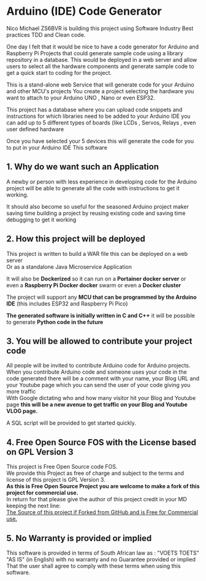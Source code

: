 # Arduino (IDE) Code Generator
Nico Michael ZS6BVR is building this project using Software Industry Best practices TDD and Clean code.

One day I felt that it would be nice to have a code generator for Arduino and Raspberry Pi Projects that could generate sample code using a library repository in a database.
This would be deployed in a web server and allow users to select all the hardware components and generate sample code to get a quick start to coding for the project.

This is a stand-alone web Service that will generate code for your Arduino and other MCU's projects 
You create a project selecting the hardware you want to attach to your Arduino UNO , Nano or even ESP32.  
 

This project has a database where you can upload code snippets and instructions for which libraries need to be added to your Arduino IDE you can add up to 5 different types of boards (like LCDs , Servos, Relays , even user defined hardware

Once you have selected your 5 devices this will generate the code for you to put in your Arduino IDE 
This software 

## 1. Why do we want such an Application 
A newby or person with less experience in developing code for the Arduino project will be able to generate all the code with instructions to get it working.  
  
It should also become so useful for the seasoned Arduino project maker saving time building a project by reusing existing code and saving time debugging to get it working 


## 2. How this project will be deployed
This project is written to build a WAR file this can be deployed on a web server  
Or as a standalone Java Microservice Application  
  
It will also be **Dockerized** so it can run on a **Portainer docker server** or even a **Raspberry Pi Docker docker** swarm or even a **Docker cluster**

The project will support any **MCU that can be programmed by the Arduino IDE** (this includes ESP32 and Raspberry Pi Pico)  
  
**The generated software is initially written in C and C++** it will be possible to generate **Python code in the future**   
  
## 3. You will be allowed to contribute your project code
All people will be invited to contribute Arduino code for Arduino projects. When you contribute Arduino code and someone uses your code in the code generated there will be a comment with your name, your Blog URL and your Youtube page which you can send the user of your code giving you more traffic   
With Google dictating who and how many visitor hit your Blog and Youtube page **this will be a new avenue to get traffic on your Blog and Youtube VLOG page.**  

A SQL script will be provided to get started quickly.

## 4. Free Open Source FOS with the License based on GPL Version 3

This project is Free Open Source code FOS.   
We provide this Project as free of charge and subject to the terms and license of this project is GPL Version 3.   
**As this is Free Open Source Project you are welcome to make a fork of this project for commercial use.**   
In return for that please give the author of this project credit in your MD keeping the next line:   
[The Source of this project if Forked from GitHub and is Free for Commercial use.](https://github.com/nic0michael/RabbitMQProducerMicroservice)

## 5. No Warranty is provided or implied
This software is provided in terms of South African law as : "VOETS TOETS" "AS IS" (in English) with no warranty and no Guarantee provided or implied That the user shall agree to comply with these terms when using this software.

